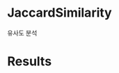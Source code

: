 # JaccardSimilarity
유사도 분석

# Results
[](/images/simility_kor_b.jpg)  
[](/images/simility_kor.jpg)
[](/images/simility_eng.jpg)
[](/images/simility_eng_g.jpg)
